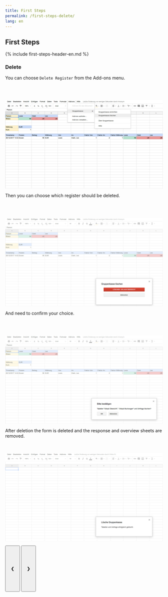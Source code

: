 ```yaml
---
title: First Steps
permalink: /first-steps-delete/
lang: en
---
```

## First Steps

{% include first-steps-header-en.md %}
### Delete

<div class="w3-content w3-display-container" style="height:600px">

<div class="w3-display-container mySlides">
  <div class="w3-container" style="height:80px">
  <p>You can choose <code class="highlighter-rouge">Delete Register</code> from the Add-ons menu.</p>
  </div>
  <div class="w3-container">
  <img src="/assets/images/de/delete-trigger.jpg" style="display:block;margin:auto;width:100%">
  </div>
</div>

<div class="w3-display-container mySlides">
  <div class="w3-container" style="height:80px">
  <p>Then you can choose which register should be deleted.</p>
  </div>
  <div class="w3-container">
  <img src="/assets/images/de/delete-choose.jpg" style="display:block;margin:auto;width:100%">
  </div>
</div>

<div class="w3-display-container mySlides">
  <div class="w3-container" style="height:80px">
  <p>And need to confirm your choice.</p>
  </div>
  <div class="w3-container">
  <img src="/assets/images/de/delete-confirm.jpg" style="display:block;margin:auto;width:100%">
  </div>
</div>

<div class="w3-display-container mySlides">
  <div class="w3-container" style="height:80px">
  <p>After deletion the form is deleted and the response and overview sheets are removed.</p>
  </div>
  <div class="w3-container">
  <img src="/assets/images/de/delete-done.jpg" style="display:block;margin:auto;width:100%">
  </div>
</div>

<button class="w3-button w3-display-left w3-transparent" onclick="plusDivs(-1)" style="padding: 64px 16px;">&#10094;</button>
<button class="w3-button w3-display-right w3-transparent" onclick="plusDivs(1)" style="padding: 64px 16px;">&#10095;</button>

</div>



